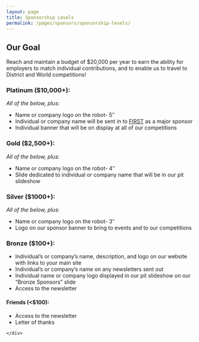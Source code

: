 ```yaml
---
layout: page
title: Sponsorship Levels
permalink: /pages/sponsors/sponsorship-levels/
---
```

<article id="post-905" class="post-905 page type-page status-publish" itemtype="https://schema.org/CreativeWork"
	itemscope>
	<div class="inside-article">
		<div class="entry-content" itemprop="text">
			<h2>Our Goal</h2>
			<p>Reach and maintain a budget of $20,000 per year to earn the ability for employers to match individual
				contributions, and to enable us to travel to District and World competitions!</p>
			<h3 class="levels">Platinum ($10,000+):</h3>
			<p><em>All of the below, plus:</em></p>
			<ul>
				<li>Name or company logo on the robot- 5&#8243;</li>
				<li>Individual or company name will be sent in to <a href="https://www.firstinspires.org/"
						rel="noopener" target="_blank">FIRST</a> as a major sponsor</li>
				<li>Individual banner that will be on display at all of our competitions</li>
			</ul>
			<h3 class="levels">Gold ($2,500+):</h3>
			<p><em>All of the below, plus:</em></p>
			<ul>
				<li>Name or company logo on the robot- 4&#8243;</li>
				<li>Slide dedicated to individual or company name that will be in our pit slideshow</li>
			</ul>
			<h3 class="levels">Silver ($1000+):</h3>
			<p><em>All of the below, plus:</em></p>
			<ul>
				<li>Name or company logo on the robot- 3&#8243;</li>
				<li>Logo on our sponsor banner to bring to events and to our competitions</li>
			</ul>
			<h3 class="levels">Bronze ($100+):</h3>
			<ul>
				<li>Individual&#8217;s or company’s name, description, and logo on our website with links to your main
					site</li>
				<li>Individual&#8217;s or company’s name on any newsletters sent out</li>
				<li>Individual name or company logo displayed in our pit slideshow on our “Bronze Sponsors” slide</li>
				<li>Access to the newsletter</li>
			</ul>
			<h4>Friends (&lt;$100):</h4>
			<ul>
				<li>Access to the newsletter</li>
				<li>Letter of thanks</li>
			</ul>
		</div>

	</div>
</article>